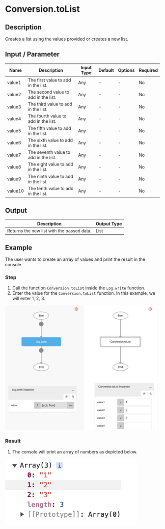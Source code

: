 # Conversion.toList

## Description

Creates a list using the values provided or creates a new list.

## Input / Parameter

| Name | Description | Input Type | Default | Options | Required |
| ------ | ------ | ------ | ------ | ------ | ------ |
| value1 | The first value to add in the list. | Any | - | - | No |
| value2 | The second value to add in the list. | Any | - | - | No |
| value3 | The third value to add in the list. | Any | - | - | No |
| value4 | The fourth value to add in the list. | Any | - | - | No |
| value5 | The fifth value to add in the list. | Any | - | - | No |
| value6 | The sixth value to add in the list. | Any | - | - | No |
| value7 | The seventh value to add in the list. | Any | - | - | No |
| value8 | The eight value to add in the list. | Any | - | - | No |
| value9 | The ninth value to add in the list. | Any | - | - | No |
| value10 | The tenth value to add in the list. | Any | - | - | No |

## Output

| Description | Output Type |
| ------ | ------ |
| Returns the new list with the passed data. | List |

## Example

The user wants to create an array of values and print the result in the console.

### Step

1. Call the function `Conversion.toList` inside the `Log.write` function.
2. Enter the value for the `Conversion.toList` function. In this example, we will enter 1, 2, 3.

![](./toList-step-1.png)

### Result

1. The console will print an array of numbers as depicted below.

![](./toList-result-1.png)
